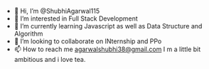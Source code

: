 - 👋 Hi, I’m @ShubhiAgarwal115
- 👀 I’m interested in Full Stack Development 
- 🌱 I’m currently learning Javascript as well as Data Structure and Algorithm
- 💞️ I’m looking to collaborate on INternship and PPo
- 📫 How to reach me agarwalshubhi38@gmail.com
I m a little bit ambitious and i love tea.

<!---
ShubhiAgarwal115/ShubhiAgarwal115 is a ✨ special ✨ repository because its `README.md` (this file) appears on your GitHub profile.
You can click the Preview link to take a look at your changes.
--->
